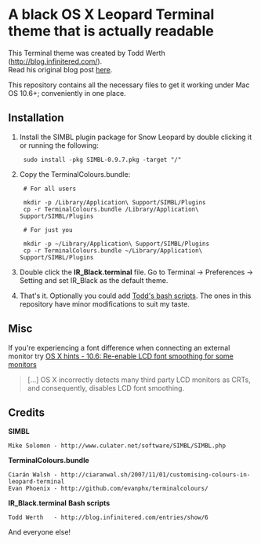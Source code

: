 # A black OS X Leopard Terminal theme that is actually readable

This Terminal theme was created by Todd Werth (http://blog.infinitered.com/).<br/>
Read his original blog post [here](http://blog.infinitered.com/entries/show/6).

This repository contains all the necessary files to get it working under Mac OS 10.6+; conveniently in one place.

## Installation 

1. Install the SIMBL plugin package for Snow Leopard by double clicking it or running the following:

		sudo install -pkg SIMBL-0.9.7.pkg -target "/"

2. Copy the TerminalColours.bundle:
	
		# For all users
		
		mkdir -p /Library/Application\ Support/SIMBL/Plugins
		cp -r TerminalColours.bundle /Library/Application\ Support/SIMBL/Plugins

		# For just you
		
		mkdir -p ~/Library/Application\ Support/SIMBL/Plugins
		cp -r TerminalColours.bundle ~/Library/Application\ Support/SIMBL/Plugins
		
3. Double click the **IR\_Black.terminal** file. Go to Terminal -> Preferences -> Setting and set IR\_Black as the default theme.

4. That's it. Optionally you could add [Todd's bash scripts](http://github.com/twerth/dotfiles). The ones in this repository have minor modifications to suit my taste.

## Misc

If you're experiencing a font difference when connecting an external monitor try [OS X hints - 10.6: Re-enable LCD font smoothing for some monitors](http://hints.macworld.com/article.php?story=20090828224632809&query=mar)

> [...] OS X incorrectly detects many third party LCD monitors as CRTs, and consequently, disables LCD font smoothing.

## Credits

**SIMBL**

	Mike Solomon - http://www.culater.net/software/SIMBL/SIMBL.php

**TerminalColours.bundle**

	Ciarán Walsh - http://ciaranwal.sh/2007/11/01/customising-colours-in-leopard-terminal
	Evan Phoenix - http://github.com/evanphx/terminalcolours/
								
**IR_Black.terminal**
**Bash scripts**

	Todd Werth   - http://blog.infinitered.com/entries/show/6

And everyone else!